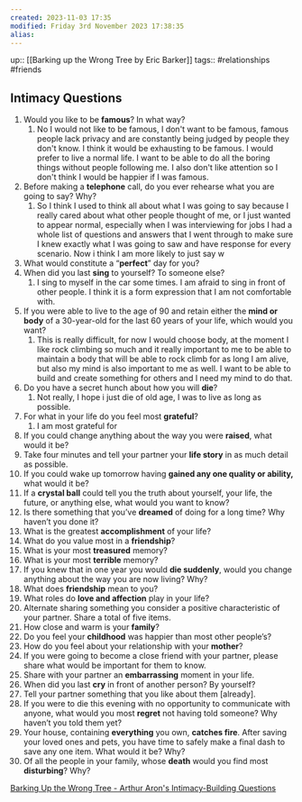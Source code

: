 ```yaml
---
created: 2023-11-03 17:35
modified: Friday 3rd November 2023 17:38:35
alias:
---
```

up:: [[Barking up the Wrong Tree by Eric Barker]]
tags:: #relationships #friends

## Intimacy Questions

1. Would you like to be **famous**? In what way?
	1. No I would not like to be famous, I don't want to be famous, famous people lack privacy and are constantly being judged by people they don't know. I think it would be exhausting to be famous. I would prefer to live a normal life. I want to be able to do all the boring things without people following me. I also don't like attention so I don't think I would be happier if I was famous.
2. Before making a **telephone** call, do you ever rehearse what you are going to say? Why?
	1. So I think I used to think all about what I was going to say because I really cared about what other people thought of me, or I just wanted to appear normal, especially when I was interviewing for jobs I had a whole list of questions and answers that I went through to make sure I knew exactly what I was going to saw and have response for every scenario. Now i think I am more likely to just say w
3. What would constitute a “**perfect**” day for you?
4. When did you last **sing** to yourself? To someone else?
	1. I sing to myself in the car some times. I am afraid to sing in front of other people. I think it is a form expression that I am not comfortable with.
5. If you were able to live to the age of 90 and retain either the **mind or body** of a 30-year-old for the last 60 years of your life, which would you want?
	1. This is really difficult, for now I would choose body, at the moment I like rock climbing so much and it really important to me to be able to maintain a body that will be able to rock climb for as long I am alive, but also my mind is also important to me as well. I want to be able to build and create something for others and I need my mind to do that.
6. Do you have a secret hunch about how you will **die**?
	1. Not really, I hope i just die of old age, I was to live as long as possible.
7. For what in your life do you feel most **grateful**?
	1. I am most grateful for 
8. If you could change anything about the way you were **raised**, what would it be?
9. Take four minutes and tell your partner your **life story** in as much detail as possible.
10. If you could wake up tomorrow having **gained any one quality or ability,** what would it be?
11. If a **crystal ball** could tell you the truth about yourself, your life, the future, or anything else, what would you want to know?
12. Is there something that you’ve **dreamed** of doing for a long time? Why haven’t you done it?
13. What is the greatest **accomplishment** of your life?
14. What do you value most in a **friendship**?
15. What is your most **treasured** memory?
16. What is your most **terrible** memory?
17. If you knew that in one year you would **die suddenly**, would you change anything about the way you are now living? Why?
18. What does **friendship** mean to you?
19. What roles do **love and affection** play in your life?
20. Alternate sharing something you consider a positive characteristic of your partner. Share a total of five items.
21. How close and warm is your **family**?
22. Do you feel your **childhood** was happier than most other people’s?
23. How do you feel about your relationship with your **mother**?
24. If you were going to become a close friend with your partner, please share what would be important for them to know.
25. Share with your partner an **embarrassing** moment in your life.
26. When did you last **cry** in front of another person? By yourself?
27. Tell your partner something that you like about them [already].
28. If you were to die this evening with no opportunity to communicate with anyone, what would you most **regret** not having told someone? Why haven’t you told them yet?
29. Your house, containing **everything** you own, **catches fire**. After saving your loved ones and pets, you have time to safely make a final dash to save any one item. What would it be? Why?
30. Of all the people in your family, whose **death** would you find most **disturbing**? Why?



[Barking Up the Wrong Tree - Arthur Aron's Intimacy-Building Questions](https://bakadesuyo.com/aron/)
